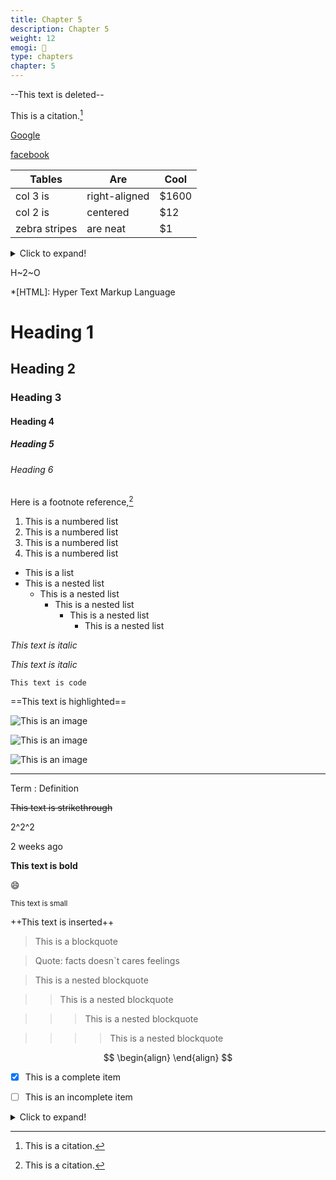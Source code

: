 ```yaml
---
title: Chapter 5
description: Chapter 5
weight: 12
emogi: 🤮
type: chapters
chapter: 5
---
```



--This text is deleted--


This is a citation.[^1]
[^1]: This is a citation.


[Google](https://www.google.com)

[facebook](https://www.facebook.com "This is a title")


| Tables | Are | Cool |
| --- | --- | --- |
| col 3 is | right-aligned | $1600 |
| col 2 is | centered | $12 |
| zebra stripes | are neat | $1 |


<details>
<summary>Click to expand!</summary>
</details>


H~2~O


*[HTML]: Hyper Text Markup Language


# Heading 1 
## Heading 2 
### Heading 3 
#### Heading 4 
##### Heading 5 
###### Heading 6 


Here is a footnote reference,[^1]
[^1]: And here is the footnote.


1. This is a numbered list
2. This is a numbered list
3. This is a numbered list
4. This is a numbered list
- This is a list
- This is a nested list
	- This is a nested list
		- This is a nested list
			- This is a nested list
				- This is a nested list


*This text is italic*

_This text is italic_


`This text is code`


==This text is highlighted==


![This is an image](https://www.google.com/images/branding/googlelogo/1x/googlelogo_color_272x92dp.png)

![This is an image](https://images.pexels.com/photos/14980905/pexels-photo-14980905.jpeg "This is a title")

![This is an image](https://images.pexels.com/photos/1612351/pexels-photo-1612351.jpeg)


---


Term
: Definition


~~This text is strikethrough~~


2^2^2


<time datetime="2013-04-06T12:32+00:00">2 weeks ago</time>


**This text is bold**


:smile:


<sub>This text is small</sub>


++This text is inserted++


> This is a blockquote

> Quote: facts doesn`t cares feelings 

> This is a nested blockquote

>> This is a nested blockquote

>>> This is a nested blockquote

>>>> This is a nested blockquote


$$
\begin{align}
\end{align}
$$


- [x] This is a complete item
- [ ] This is an incomplete item


<details>
<summary>Click to expand!</summary>
</details>
